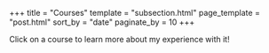 +++
title = "Courses"
template = "subsection.html"
page_template = "post.html"
sort_by = "date"
paginate_by = 10
+++

Click on a course to learn more about my experience with it!

